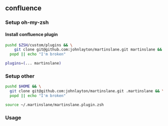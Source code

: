 ## confluence

### Setup oh-my-zsh

#### Install confluence plugin
```zsh
pushd $ZSH/custom/plugins && \
    git clone git@github.com:johnlayton/martinslane.git martinslane && \
  popd || echo "I'm broken"
```
```zsh
plugins=(... martinslane)
```

### Setup other

```zsh
pushd $HOME && \
  git clone git@github.com:johnlayton/martinslane.git .martinslane && \
  popd || echo "I'm broken"
```

```zsh
source ~/.martinslane/martinslane.plugin.zsh
```


### Usage

#### 
```zsh
```

#### 
```zsh
```

#### 
```zsh
```
